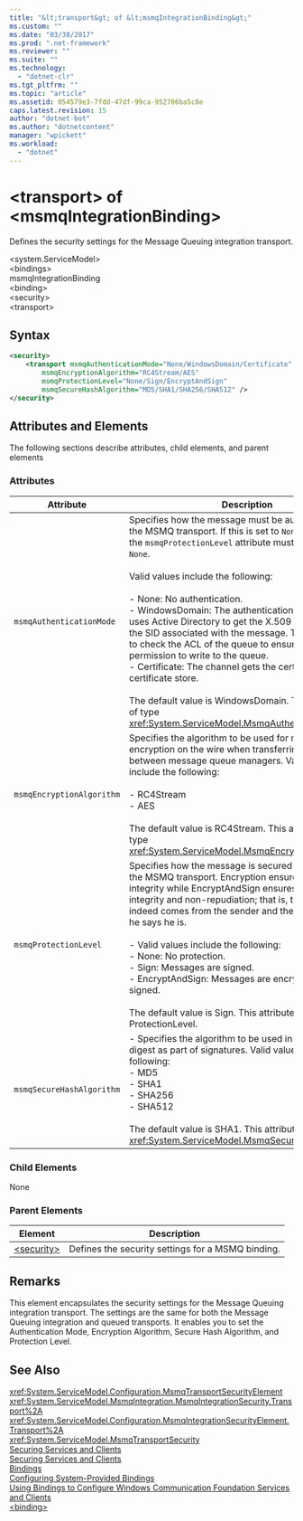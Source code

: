 ```yaml
---
title: "&lt;transport&gt; of &lt;msmqIntegrationBinding&gt;"
ms.custom: ""
ms.date: "03/30/2017"
ms.prod: ".net-framework"
ms.reviewer: ""
ms.suite: ""
ms.technology: 
  - "dotnet-clr"
ms.tgt_pltfrm: ""
ms.topic: "article"
ms.assetid: 054579e3-7fdd-47df-99ca-952706ba5c8e
caps.latest.revision: 15
author: "dotnet-bot"
ms.author: "dotnetcontent"
manager: "wpickett"
ms.workload: 
  - "dotnet"
---
```

# &lt;transport&gt; of &lt;msmqIntegrationBinding&gt;
Defines the security settings for the Message Queuing integration transport.  
  
 \<system.ServiceModel>  
\<bindings>  
msmqIntegrationBinding  
\<binding>  
\<security>  
\<transport>  
  
## Syntax  
  
```xml  
<security>  
    <transport msmqAuthenticationMode="None/WindowsDomain/Certificate"  
        msmqEncryptionAlgorithm="RC4Stream/AES"  
        msmqProtectionLevel="None/Sign/EncryptAndSign"  
        msmqSecureHashAlgorithm="MD5/SHA1/SHA256/SHA512" />  
</security>  
```  
  
## Attributes and Elements  
 The following sections describe attributes, child elements, and parent elements  
  
### Attributes  
  
|Attribute|Description|  
|---------------|-----------------|  
|`msmqAuthenticationMode`|Specifies how the message must be authenticated by the MSMQ transport. If this is set to `None`, the value of the `msmqProtectionLevel` attribute must also be set to `None`.<br /><br /> Valid values include the following:<br /><br /> -   None: No authentication.<br />-   WindowsDomain: The authentication mechanism uses Active Directory to get the X.509 certificate for the SID associated with the message. This is then used to check the ACL of the queue to ensure the user has permission to write to the queue.<br />-   Certificate: The channel gets the certificate from the certificate store.<br /><br /> The default value is WindowsDomain. This attribute is of type <xref:System.ServiceModel.MsmqAuthenticationMode>.|  
|`msmqEncryptionAlgorithm`|Specifies the algorithm to be used for message encryption on the wire when transferring messages between message queue managers. Valid values include the following:<br /><br /> -   RC4Stream<br />-   AES<br /><br /> The default value is RC4Stream. This attribute is of type <xref:System.ServiceModel.MsmqEncryptionAlgorithm>.|  
|`msmqProtectionLevel`|Specifies how the message is secured at the level of the MSMQ transport. Encryption ensures message integrity while EncryptAndSign ensures both message integrity and non-repudiation; that is, the message indeed comes from the sender and the sender is who he says he is.<br /><br /> -   Valid values include the following:<br />-   None: No protection.<br />-   Sign: Messages are signed.<br />-   EncryptAndSign: Messages are encrypted and signed.<br /><br /> The default value is Sign. This attribute is of type ProtectionLevel.|  
|`msmqSecureHashAlgorithm`|-   Specifies the algorithm to be used in computing the digest as part of signatures. Valid values include the following:<br />-   MD5<br />-   SHA1<br />-   SHA256<br />-   SHA512<br /><br /> The default value is SHA1. This attribute is of type <xref:System.ServiceModel.MsmqSecureHashAlgorithm>.|  
  
### Child Elements  
 None  
  
### Parent Elements  
  
|Element|Description|  
|-------------|-----------------|  
|[\<security>](../../../../../docs/framework/configure-apps/file-schema/wcf/security-of-basichttpbinding.md)|Defines the security settings for a MSMQ binding.|  
  
## Remarks  
 This element encapsulates the security settings for the Message Queuing integration transport. The settings are the same for both the Message Queuing integration and queued transports. It enables you to set the Authentication Mode, Encryption Algorithm, Secure Hash Algorithm, and Protection Level.  
  
## See Also  
 <xref:System.ServiceModel.Configuration.MsmqTransportSecurityElement>  
 <xref:System.ServiceModel.MsmqIntegration.MsmqIntegrationSecurity.Transport%2A>  
 <xref:System.ServiceModel.Configuration.MsmqIntegrationSecurityElement.Transport%2A>  
 <xref:System.ServiceModel.MsmqTransportSecurity>  
 [Securing Services and Clients](../../../../../docs/framework/wcf/feature-details/securing-services-and-clients.md)  
 [Securing Services and Clients](../../../../../docs/framework/wcf/feature-details/securing-services-and-clients.md)  
 [Bindings](../../../../../docs/framework/wcf/bindings.md)  
 [Configuring System-Provided Bindings](../../../../../docs/framework/wcf/feature-details/configuring-system-provided-bindings.md)  
 [Using Bindings to Configure Windows Communication Foundation Services and Clients](http://msdn.microsoft.com/library/bd8b277b-932f-472f-a42a-b02bb5257dfb)  
 [\<binding>](../../../../../docs/framework/misc/binding.md)
